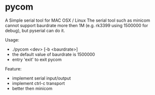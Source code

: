 # pycom
A Simple serial tool for MAC OSX / Linux
The serial tool such as minicom cannot support baurdrate more then 1M (e.g. rk3399 using 1500000 for debug),
but pyserial can do it.<br/>

Usage:<br/>
* ./pycom \<dev\> [-b \<baurdrate\>]<br/>
* the default value of baurdrate is 1500000
* entry 'exit' to exit pycom <br/>

Feature:<br/>
* implement serial input/output
* implement ctrl-c transport
* better then minicom
